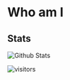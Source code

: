 # Who am I

## Stats

![Github Stats](https://github-readme-stats.vercel.app/api?username=Coolgiserz&show_icons=true&hide=issues&icon_color=000000)
<!-- https://visitor-badge.laobi.icu/badge?page_id=https://visitor-badge.laobi.icu/badge?page_id=Coolgiserz.weirdcat -->
![visitors](https://visitor-badge.laobi.icu/badge?page_id=Coolgiserz.weirdcat)
